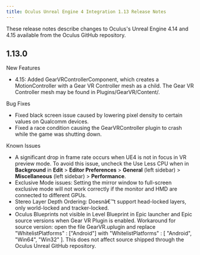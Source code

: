 ```yaml
---
title: Oculus Unreal Engine 4 Integration 1.13 Release Notes
---
```


These release notes describe changes to Oculus's Unreal Engine 4.14 and 4.15 available from the Oculus GitHub repository.

## 1.13.0

New Features

* 4.15: Added GearVRControllerComponent, which creates a MotionController with a Gear VR Controller mesh as a child. The Gear VR Controller mesh may be found in Plugins/GearVR/Content/. 


Bug Fixes

* Fixed black screen issue caused by lowering pixel density to certain values on Qualcomm devices.
* Fixed a race condition causing the GearVRController plugin to crash while the game was shutting down.


Known Issues

* A significant drop in frame rate occurs when UE4 is not in focus in VR preview mode. To avoid this issue, uncheck the Use Less CPU when in **Background** in **Edit** &gt; **Editor Preferences** &gt; **General** (left sidebar) &gt; **Miscellaneous** (left sidebar) &gt; **Performance**.
* Exclusive Mode issues: Setting the mirror window to full-screen exclusive mode will not work correctly if the monitor and HMD are connected to different GPUs.
* Stereo Layer Depth Ordering: Doesnâ€™t support head-locked layers, only world-locked and tracker-locked.
* Oculus Blueprints not visible in Level Blueprint in Epic launcher and Epic source versions when Gear VR Plugin is enabled. Workaround for source version: open the file GearVR.uplugin and replace "WhitelistPlatforms" : ["Android"] with "WhitelistPlatforms" : [ "Android", "Win64", "Win32" ]. This does not affect source shipped through the Oculus Unreal GitHub repository.

